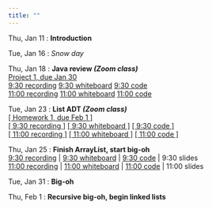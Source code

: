 ```yaml
---
title: ""
---
```


Thu, Jan 11
: **Introduction**  

Tue, Jan 16
: *Snow day*  

Thu, Jan 18
: **Java review <i>(Zoom class)</i>**  
  [Project 1, due Jan 30](projects/proj1)  
  [9:30 recording](https://rhodes.box.com/s/fg8i27wwfjgz9dd7o5h3jglkohld1n97)
  [9:30 whiteboard](lectures/intro/intro-whiteboard-930.pdf)
  [9:30 code](https://rhodes.box.com/s/rioobmzqt2u28o3m7ywptts76dktd62d)  
  [11:00 recording](https://rhodes.box.com/s/bmh362txrbi9rrpcp0t56wip42w0depl)
  [11:00 whiteboard](lectures/intro/intro-whiteboard-11.pdf)
  [11:00 code](https://rhodes.box.com/s/yn519xol9n0p698s0kfsijoc9kqojzuj)

Tue, Jan 23
: **List ADT <i>(Zoom class)</i>**  
  [[ Homework 1, due Feb 1 ]](homework/hw1/hw1.pdf)  
  [[ 9:30 recording ]](https://rhodes.box.com/s/7schl5w7ylb4dj2mptkaxeme8k6w1bdu)
  [[ 9:30 whiteboard ]](lectures/list-adt/day1-whiteboard-930.pdf)
  [[ 9:30 code ]](https://rhodes.box.com/s/reozr6kuqg8rlualulb0xphm2pj5srnn)  
  [[ 11:00 recording ]](https://rhodes.box.com/s/k2w89l5n2sjgn1334kbuzr5950y9styf)
  [[ 11:00 whiteboard ]](lectures/list-adt/day1-whiteboard-11.pdf)
  [[ 11:00 code ]](https://rhodes.box.com/s/uoi2p9wqvbox684j4oi8yu10ejhdrvhn)

Thu, Jan 25
: **Finish ArrayList, start big-oh**  
  [9:30 recording](https://rhodes.box.com/s/wu61exrfcjplqse7cv1ffqtspxgs7xie) | [9:30 whiteboard](lectures/list-adt/day2-whiteboard-930.pdf) | [9:30 code](https://rhodes.box.com/s/reozr6kuqg8rlualulb0xphm2pj5srnn) | 9:30 slides   
  [11:00 recording](https://rhodes.box.com/s/6ba5ipczmqbmoh4sx24aiaaalfdaqq5n) | [11:00 whiteboard](lectures/list-adt/day2-whiteboard-930.pdf) | [11:00 code](https://rhodes.box.com/s/uoi2p9wqvbox684j4oi8yu10ejhdrvhn) | 11:00 slides

Tue, Jan 31
: **Big-oh**

Thu, Feb 1
: **Recursive big-oh, begin linked lists**
